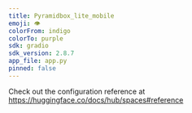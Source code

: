 ```yaml
---
title: Pyramidbox_lite_mobile
emoji: 👁
colorFrom: indigo
colorTo: purple
sdk: gradio
sdk_version: 2.8.7
app_file: app.py
pinned: false
---
```


Check out the configuration reference at https://huggingface.co/docs/hub/spaces#reference
